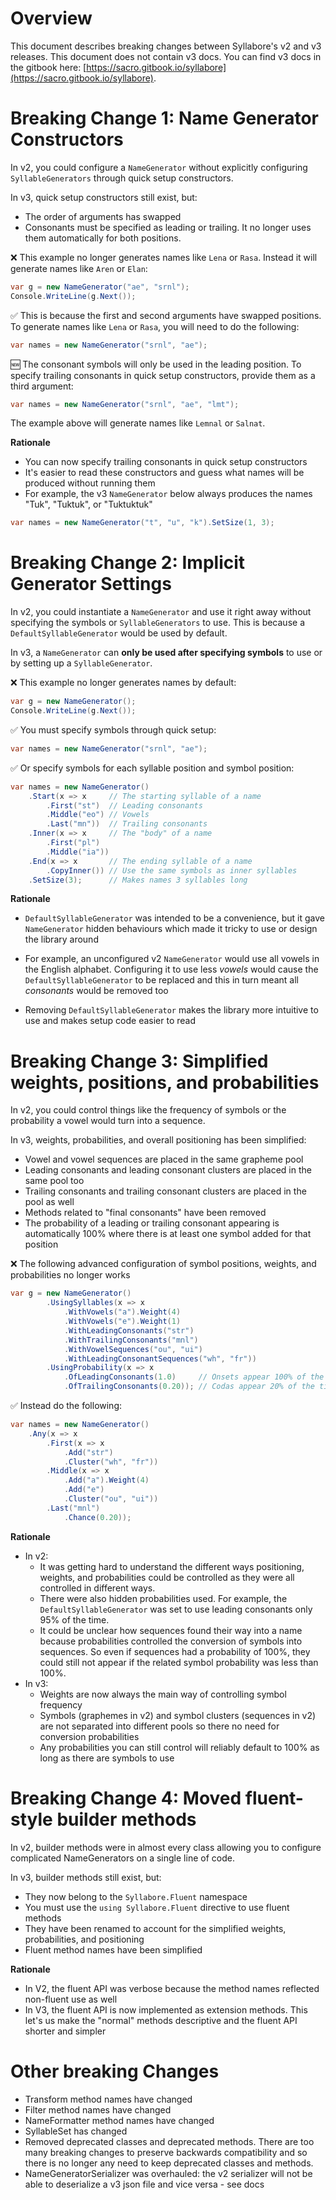 # Overview
This document describes breaking changes between Syllabore's v2 and v3 releases. This document does not contain v3 docs. You can find v3 docs in the gitbook here: [https://sacro.gitbook.io/syllabore](https://sacro.gitbook.io/syllabore).

# Breaking Change 1: Name Generator Constructors
In v2, you could configure a `NameGenerator` without explicitly configuring `SyllableGenerators` through quick setup constructors.

In v3, quick setup constructors still exist, but:
* The order of arguments has swapped
* Consonants must be specified as leading or trailing. It no longer uses them automatically for both positions.

❌ This example no longer generates names like `Lena` or `Rasa`. Instead it will generate names like `Aren` or `Elan`: 
```C#
var g = new NameGenerator("ae", "srnl");
Console.WriteLine(g.Next());
```

✅ This is because the first and second arguments have swapped positions. To generate names like `Lena` or `Rasa`, you will need to do the following:
```C#
var names = new NameGenerator("srnl", "ae");
```

🆕 The consonant symbols will only be used in the leading position. To specify trailing consonants in quick setup constructors, provide them as a third argument:
```C#
var names = new NameGenerator("srnl", "ae", "lmt");
```

The example above will generate names like `Lemnal` or `Salnat`.

**Rationale**
- You can now specify trailing consonants in quick setup constructors
- It's easier to read these constructors and guess what names will be produced without running them
- For example, the v3 `NameGenerator` below always produces the names "Tuk", "Tuktuk", or  "Tuktuktuk"
```C#
var names = new NameGenerator("t", "u", "k").SetSize(1, 3);
```
# Breaking Change 2: Implicit Generator Settings
In v2, you could instantiate a `NameGenerator` and use it right away without specifying the symbols or `SyllableGenerators` to use. This is because a `DefaultSyllableGenerator` would be used by default.

In v3, a ```NameGenerator``` can **only be used after specifying symbols** to use or by setting up a `SyllableGenerator`.
 
❌ This example no longer generates names by default: 
```C#
var g = new NameGenerator();
Console.WriteLine(g.Next());
```
 
✅ You must specify symbols through quick setup:
```C#
var names = new NameGenerator("srnl", "ae");
```

✅ Or specify symbols for each syllable position and symbol position:
```C#
var names = new NameGenerator()
    .Start(x => x     // The starting syllable of a name
        .First("st")  // Leading consonants
        .Middle("eo") // Vowels
        .Last("mn"))  // Trailing consonants
    .Inner(x => x     // The "body" of a name
        .First("pl")
        .Middle("ia"))
    .End(x => x       // The ending syllable of a name
        .CopyInner()) // Use the same symbols as inner syllables
    .SetSize(3);      // Makes names 3 syllables long
```


**Rationale**
- `DefaultSyllableGenerator` was intended to be a convenience, but it gave `NameGenerator` hidden behaviours which made it tricky to use or design the library around
* For example, an unconfigured v2 `NameGenerator` would use all vowels in the English alphabet. Configuring it to use less *vowels* would cause the `DefaultSyllableGenerator` to be replaced and this in turn meant all *consonants* would be removed too
- Removing `DefaultSyllableGenerator` makes the library more intuitive to use and makes setup code easier to read

# Breaking Change 3: Simplified weights, positions, and probabilities
In v2, you could control things like the frequency of symbols or the probability a vowel would turn into a sequence. 

In v3, weights, probabilities, and overall positioning has been simplified:
- Vowel and vowel sequences are placed in the same grapheme pool
- Leading consonants and leading consonant clusters are placed in the same pool too
- Trailing consonants and trailing consonant clusters are placed in the pool as well
- Methods related to "final consonants" have been removed
- The probability of a leading or trailing consonant appearing is automatically 100% where there is at least one symbol added for that position

❌ The following advanced configuration of symbol positions, weights, and probabilities no longer works
```C#
var g = new NameGenerator()
        .UsingSyllables(x => x
            .WithVowels("a").Weight(4)
            .WithVowels("e").Weight(1)
            .WithLeadingConsonants("str")
            .WithTrailingConsonants("mnl")
            .WithVowelSequences("ou", "ui")
            .WithLeadingConsonantSequences("wh", "fr"))
		.UsingProbability(x => x
            .OfLeadingConsonants(1.0)     // Onsets appear 100% of the time
            .OfTrailingConsonants(0.20)); // Codas appear 20% of the time;
```

✅ Instead do the following:
```C#
var names = new NameGenerator()
	.Any(x => x
		.First(x => x
			.Add("str")
			.Cluster("wh", "fr"))
		.Middle(x => x
			.Add("a").Weight(4)
			.Add("e")
			.Cluster("ou", "ui"))
		.Last("mnl")
			.Chance(0.20));
```

**Rationale**
- In v2:
	- It was getting hard to understand the different ways positioning, weights, and probabilities could be controlled as they were all controlled in different ways.
	- There were also hidden probabilities used. For example, the `DefaultSyllableGenerator` was set to use leading consonants only 95% of the time.
	- It could be unclear how sequences found their way into a name because probabilities controlled the conversion of symbols into sequences. So even if sequences had a probability of 100%, they could still not appear if the related symbol probability was less than 100%.
- In v3:
	- Weights are now always the main way of controlling symbol frequency
	- Symbols (graphemes in v2) and symbol clusters (sequences in v2) are not separated into different pools so there no need for conversion probabilities
	- Any probabilities you can still control will reliably default to 100% as long as there are symbols to use 

# Breaking Change 4: Moved fluent-style builder methods
In v2, builder methods were in almost every class allowing you to configure complicated NameGenerators on a single line of code.

In v3, builder methods still exist, but:
- They now belong to the `Syllabore.Fluent` namespace
- You must use the `using Syllabore.Fluent` directive to use fluent methods
- They have been renamed to account for the simplified weights, probabilities, and positioning
- Fluent method names have been simplified

**Rationale**
- In V2, the fluent API was verbose because the method names reflected non-fluent use as well
- In V3, the fluent API is now implemented as extension methods. This let's us make the "normal" methods descriptive and the fluent API shorter and simpler

# Other breaking Changes  
- Transform method names have changed
- Filter method names have changed
- NameFormatter method names have changed
- SyllableSet has changed
- Removed deprecated classes and deprecated methods. There are too many breaking changes to preserve backwards compatibility and so there is no longer any need to keep deprecated classes and methods.
- NameGeneratorSerializer was overhauled: the v2 serializer will not be able to deserialize a v3 json file and vice versa - see docs


